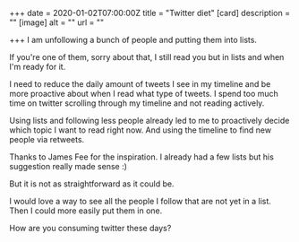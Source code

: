 +++
date = 2020-01-02T07:00:00Z
title = "Twitter diet"
[card]
description = ""
[image]
alt = ""
url = ""

+++
I am unfollowing a bunch of people and putting them into lists.

If you're one of them, sorry about that, I still read you but in lists and when I'm ready for it.

I need to reduce the daily amount of tweets I see in my timeline and be more proactive about when I read what type of tweets. I spend too much time on twitter scrolling through my timeline and not reading actively. 

Using lists and following less people already led to me to proactively decide which topic I want to read right now. And using the timeline to find new people via retweets. 

Thanks to James Fee for the inspiration. I already had a few lists but his suggestion really made sense :)

But it is not as straightforward as it could be.

I would love a way to see all the people I follow that are not yet in a list. Then I could more easily put them in one.

How are you consuming twitter these days?